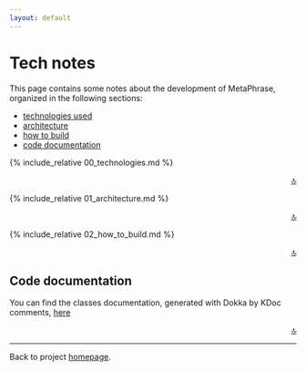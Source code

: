 ```yaml
---
layout: default
---
```


# Tech notes

This page contains some notes about the development of MetaPhrase, organized in the following sections:

- [technologies used](#technologies-used)
- [architecture](#architecture)
- [how to build](#how-to-build)
- [code documentation](#code-documentation)

 
 {% include_relative 00_technologies.md %}

<div align="right">
<a href="#top">🔝</a>
</div>

 {% include_relative 01_architecture.md %}

<div align="right">
<a href="#top">🔝</a>
</div>

 {% include_relative 02_how_to_build.md %}

<div align="right">
<a href="#top">🔝</a>
</div>

## Code documentation

You can find the classes documentation, generated with Dokka by KDoc comments, [here](../kdoc/index.md)

<div align="right">
<a href="#top">🔝</a>
</div>

***

Back to project [homepage](../index).
